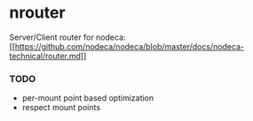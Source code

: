 nrouter
=======

Server/Client router for nodeca:
[[https://github.com/nodeca/nodeca/blob/master/docs/nodeca-technical/router.md]]


### TODO

- per-mount point based optimization
- respect mount points

